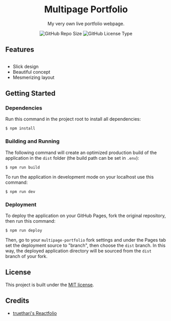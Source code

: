 <div align=center>
	<img src="./.github/images/" alt="" width="px">
</div>

<h1 align=center>
	Multipage Portfolio
</h1>

<p align=center>
	My very own live portfolio webpage.
</p>

<div align=center>
	<img src="https://img.shields.io/github/repo-size/grigorijtomczuk/multipage-portfolio" alt="GitHub Repo Size">
	<img src="https://img.shields.io/github/license/grigorijtomczuk/multipage-portfolio" alt="GitHub License Type">
</div>

## Features

<img src="./.github/images/" alt="" width="px">

- Slick design
- Beautiful concept
- Mesmerizing layout

## Getting Started

### Dependencies

Run this command in the project root to install all dependencies:

```
$ npm install
```

### Building and Running

The following command will create an optimized production build of the application in the `dist` folder (the build path can be set in `.env`):

```
$ npm run build
```

To run the application in development mode on your localhost use this command:

```
$ npm run dev
```

### Deployment

To deploy the application on your GitHub Pages, fork the original repository, then run this command:

```
$ npm run deploy
```

Then, go to your `multipage-portfolio` fork settings and under the Pages tab set the deployment source to "branch", then choose the `dist` branch. In this way, the deployed application directory will be sourced from the `dist` branch of your fork.

## License

This project is built under the [MIT license](./LICENSE).

## Credits

- [truethari's Reactfolio](https://github.com/truethari/reactfolio)
